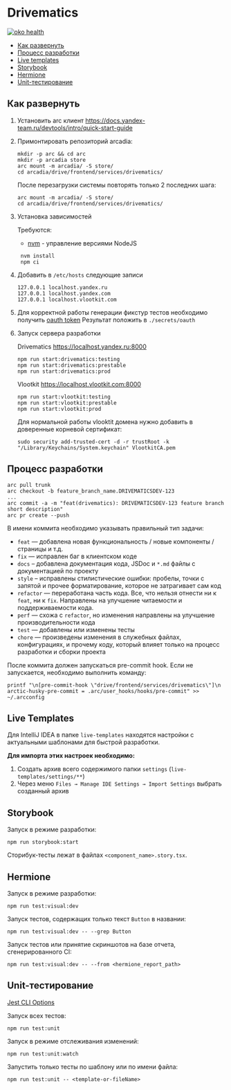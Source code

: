 # Drivematics

[![oko health](https://oko.yandex-team.ru/badges/repo.svg?repoName=drive/frontend/services/drivematics&vcs=arc)](https://oko.yandex-team.ru/arc/drive/frontend/services/drivematics)

- [Как развернуть](#start-guide)
- [Процесс разработки](#development)
- [Live templates](#live-templates)
- [Storybook](#storybook)
- [Hermione](#hermione)
- [Unit-тестирование](#unit-testing)

## <a name="start-guide"></a>Как развернуть

1. Установить arc клиент https://docs.yandex-team.ru/devtools/intro/quick-start-guide

2. Примонтировать репозиторий arcadia:

   ```shell script
   mkdir -p arc && cd arc
   mkdir -p arcadia store
   arc mount -m arcadia/ -S store/
   cd arcadia/drive/frontend/services/drivematics/
   ```

   После перезагрузки системы повторять только 2 последних шага:

   ```shell script
   arc mount -m arcadia/ -S store/
   cd arcadia/drive/frontend/services/drivematics/
   ```

3. Установка зависимостей

   Требуются:

   - [nvm](https://github.com/nvm-sh/nvm) - управление версиями NodeJS

   ```shell script
    nvm install
    npm ci
   ```

4. Добавить в `/etc/hosts` следующие записи

   ```shell script
   127.0.0.1 localhost.yandex.ru
   127.0.0.1 localhost.yandex.com
   127.0.0.1 localhost.vlootkit.com
   ```

5. Для корректной работы генерации фикстур тестов необходимо получить [oauth token](https://oauth.yandex.ru/authorize?response_type=token&client_id=ee2a628eb96d40a9807fe7d57b357474)
   Результат положить в `./secrets/oauth`

6. Запуск сервера разработки

   Drivematics https://localhost.yandex.ru:8000

   ```shell script
   npm run start:drivematics:testing
   npm run start:drivematics:prestable
   npm run start:drivematics:prod
   ```

   Vlootkit https://localhost.vlootkit.com:8000

   ```shell script
   npm run start:vlootkit:testing
   npm run start:vlootkit:prestable
   npm run start:vlootkit:prod
   ```

   Для нормальной работы vlooktit домена нужно добавить в доверенные корневой сертификат:

   ```shell script
   sudo security add-trusted-cert -d -r trustRoot -k "/Library/Keychains/System.keychain" VlootkitCA.pem
   ```

## <a name="development"></a>Процесс разработки

```shell script
arc pull trunk
arc checkout -b feature_branch_name.DRIVEMATICSDEV-123
...
arc commit -a -m "feat(drivematics): DRIVEMATICSDEV-123 feature branch short description"
arc pr create --push
```

В имени коммита необходимо указывать правильный тип задачи:

- `feat` — добавлена новая функциональность / новые компоненты / страницы и т.д.
- `fix` — исправлен баг в клиентском коде
- `docs` – добавлена документация кода, JSDoc и `*.md` файлы с документацией по проекту
- `style` – исправлены стилистические ошибки: пробелы, точки с запятой и прочее форматирование, которое не затрагивает сам код
- `refactor` — переработана часть кода. Все, что нельзя отнести ни к `feat`, ни к `fix`. Направлены на улучшение читаемости и поддерживаемости кода.
- `perf` — схожа с `refactor`, но изменения направлены на улучшение производительности кода
- `test` — добавлены или изменены тесты
- `chore` — произведены изменения в служебных файлах, конфигурациях, и прочему коду, который влияет только на процесс разработки и сборки проекта

После коммита должен запускаться pre-commit hook. Если не запускается, необходимо выполнить команду:

```shell script
printf "\n[pre-commit-hook \"drive/frontend/services/drivematics\"]\n    arctic-husky-pre-commit = .arc/user_hooks/hooks/pre-commit" >> ~/.arcconfig
```

## <a name="live-templates"></a>Live Templates

Для IntelliJ IDEA в папке `live-templates` находятся настройки с актуальными шаблонами для быстрой разработки.

**Для импорта этих настроек необходимо:**

1. Создать архив всего содержимого папки `settings` (`live-templates/settings/**`)
2. Через меню `Files → Manage IDE Settings → Import Settings` выбрать созданный архив

## <a name="storybook"></a>Storybook

Запуск в режиме разработки:

```shell script
npm run storybook:start
```

Сторибук-тесты лежат в файлах `<component_name>.story.tsx`.

## <a name="hermione"></a>Hermione

Запуск в режиме разработки:

```shell script
npm run test:visual:dev
```

Запуск тестов, содержащих только текст `Button` в названии:

```shell script
npm run test:visual:dev -- --grep Button
```

Запуск тестов или принятие скриншотов на базе отчета, сгенерированного CI:

```shell script
npm run test:visual:dev -- --from <hermione_report_path>
```

## <a name="unit-testing"></a>Unit-тестирование

[Jest CLI Options](https://jestjs.io/docs/cli)

Запуск всех тестов:

```shell script
npm run test:unit
```

Запуск в режиме отслеживания изменений:

```shell script
npm run test:unit:watch
```

Запустить только тесты по шаблону или по имени файла:

```shell script
npm run test:unit -- <template-or-fileName>
```
